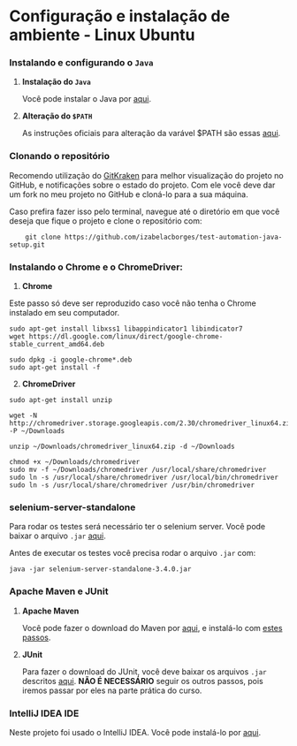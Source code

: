 # Configuração e instalação de ambiente - Linux Ubuntu

### Instalando e configurando o `Java`
1. __Instalação do `Java`__
    
    Você pode instalar o Java por [aqui](http://www.oracle.com/technetwork/pt/java/javase/downloads/jdk8-downloads-2133151.html).
    
2. __Alteração do `$PATH`__

    As instruções oficiais para alteração da varável $PATH são essas [aqui](https://www.java.com/pt_BR/download/help/path.xml).
    
### Clonando o repositório
Recomendo utilização do [GitKraken](http://gitkraken.com/) para melhor visualização do projeto no GitHub, e notificações sobre o estado do projeto. Com ele você deve dar um fork no meu projeto no GitHub e cloná-lo para a sua máquina.

Caso prefira fazer isso pelo terminal, navegue até o diretório em que você deseja que fique o projeto e clone o repositório com:
```shell
    git clone https://github.com/izabelacborges/test-automation-java-setup.git
```


### Instalando o Chrome e o ChromeDriver:
1. __Chrome__

Este passo só deve ser reproduzido caso você não tenha o Chrome instalado em seu computador.

```shell
sudo apt-get install libxss1 libappindicator1 libindicator7
wget https://dl.google.com/linux/direct/google-chrome-stable_current_amd64.deb

sudo dpkg -i google-chrome*.deb
sudo apt-get install -f
```

2. __ChromeDriver__

```shell
sudo apt-get install unzip

wget -N http://chromedriver.storage.googleapis.com/2.30/chromedriver_linux64.zip -P ~/Downloads
    
unzip ~/Downloads/chromedriver_linux64.zip -d ~/Downloads
    
chmod +x ~/Downloads/chromedriver
sudo mv -f ~/Downloads/chromedriver /usr/local/share/chromedriver
sudo ln -s /usr/local/share/chromedriver /usr/local/bin/chromedriver
sudo ln -s /usr/local/share/chromedriver /usr/bin/chromedriver
```

### selenium-server-standalone
Para rodar os testes será necessário ter o selenium server. Você pode baixar o arquivo `.jar` [aqui](https://goo.gl/s4o9Vx).

Antes de executar os testes você precisa rodar o arquivo `.jar` com:
```shell
java -jar selenium-server-standalone-3.4.0.jar
```

### Apache Maven e JUnit
1. __Apache Maven__

    Você pode fazer o download do Maven por [aqui](https://maven.apache.org/download.cgi), e instalá-lo com [estes passos](https://maven.apache.org/install.html).

2. __JUnit__

    Para fazer o download do JUnit, você deve baixar os arquivos `.jar` descritos [aqui](https://github.com/junit-team/junit4/wiki/Download-and-Install). __NÃO É NECESSÁRIO__ seguir os outros passos, pois iremos passar por eles na parte prática do curso.

### IntelliJ IDEA IDE
Neste projeto foi usado o IntelliJ IDEA. Você pode instalá-lo por [aqui](https://www.jetbrains.com/idea/download/).